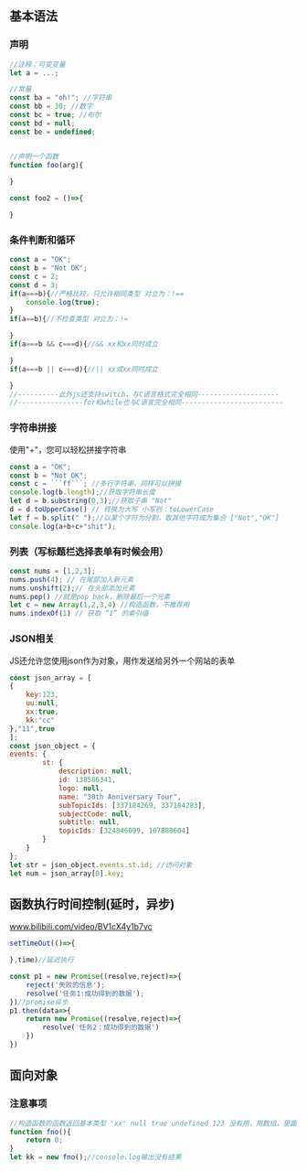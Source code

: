 ## 基本语法
### 声明
```javascript
//注释：可变变量
let a = ...;

//常量
const ba = "oh!"; //字符串
const bb = 30; //数字
const bc = true; //布尔
const bd = null;
const be = undefined;


//声明一个函数
function foo(arg){
	
}

const foo2 = ()=>{

}
```

### 条件判断和循环
```javascript
const a = "OK";
const b = "Not OK";
const c = 2;
const d = 3;
if(a===b){//严格比较，只允许相同类型 对立为：!==
	console.log(true);
}
if(a==b){//不检查类型 对立为：!=

}
if(a===b && c===d){//&& xx和xx同时成立

}
if(a===b || c===d){//|| xx或xx同时成立

}
//----------此外js还支持switch，与C语言格式完全相同--------------------
//----------------for和while也与C语言完全相同-------------------------
```
### 字符串拼接
使用"+"，您可以轻松拼接字符串
```javascript
const a = "OK";
const b = "Not OK";
const c = ```ff```; //多行字符串，同样可以拼接
console.log(b.length);//获取字符串长度
let d = b.substring(0,3);//获取子串 "Not"
d = d.toUpperCase() // 转换为大写 小写则：toLowerCase
let f = b.split(" ");//以某个字符为分割，取其他字符成为集合 ["Not","OK"]
console.log(a+b+c+"shit");

```
### 列表（写标题栏选择表单有时候会用）
```javascript
const nums = [1,2,3];
nums.push(4); // 在尾部加入新元素
nums.unshift(2);// 在头部添加元素
nums.pop() //就是pop back，删除最后一个元素
let c = new Array(1,2,3,4) //构造函数，不推荐用
nums.indexOf(1) // 获取 “1” 的索引值
```

### JSON相关
JS还允许您使用json作为对象，用作发送给另外一个网站的表单
```javascript
const json_array = [
{
	key:123,
	uu:null,
	xx:true,
	kk:"cc"
},"11",true
];
const json_object = {
events: {
        st: {
            description: null,
            id: 138586341,
            logo: null,
            name: "30th Anniversary Tour",
	        subTopicIds: [337184269, 337184283],
            subjectCode: null,
            subtitle: null,
            topicIds: [324846099, 107888604]
        }
    }
};
let str = json_object.events.st.id; //访问对象
let num = json_array[0].key;
```

## 函数执行时间控制(延时，异步)
www.bilibili.com/video/BV1cX4y1b7vc
```javascript
setTimeOut(()=>{

},time)//延迟执行

const p1 = new Promise((resolve,reject)=>{
	reject('失败的信息');
	resolve('任务1:成功得到的数据');
})//promise异步
p1.then(data=>{
	return new Promise((resolve,reject)=>{
		resolve('任务2：成功得到的数据')
	})
})
```

## 面向对象
### 注意事项
```javascript
//构造函数的函数返回基本类型 'xx' null true undefined 123 没有用，用数组，里面的基本类型也会消失
function fno(){
	return 0;
}
let kk = new fno();//console.log输出没有结果
```
